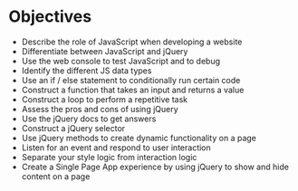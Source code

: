 # Objectives

- Describe the role of JavaScript when developing a website
- Differentiate between JavaScript and jQuery
- Use the web console to test JavaScript and to debug
- Identify the different JS data types
- Use an if / else statement to conditionally run certain code
- Construct a function that takes an input and returns a value
- Construct a loop to perform a repetitive task
- Assess the pros and cons of using jQuery
- Use the jQuery docs to get answers
- Construct a jQuery selector
- Use jQuery methods to create dynamic functionality on a page
- Listen for an event and respond to user interaction
- Separate your style logic from interaction logic
- Create a Single Page App experience by using jQuery to show and hide content on a page
